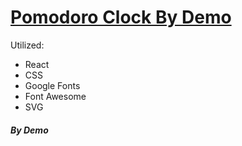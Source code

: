# [Pomodoro Clock By Demo](https://demsource.github.io/pomodoro-timer/)

Utilized:
* React
* CSS
* Google Fonts
* Font Awesome
* SVG

###### **_By Demo_**
